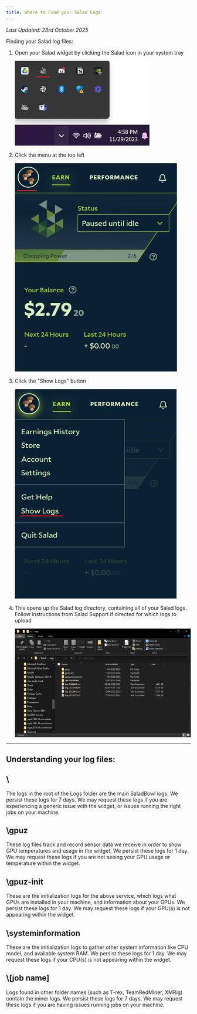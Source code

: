 ```yaml
---
title: Where to Find your Salad Logs
---
```


_Last Updated: 23rd October 2025_

Finding your Salad log files:

1. Open your Salad widget by clicking the Salad icon in your system tray

   ![Opening the Salad app](../../../../content/images/guides/using-salad/where-to-find-your-salad-logs-1.png)

2. Click the menu at the top left

   ![Clicking menu in the Salad App](../../../../content/images/guides/using-salad/where-to-find-your-salad-logs-2.png)

3. Click the "Show Logs" button

   ![Finding the Show Lugs button](../../../../content/images/guides/using-salad/where-to-find-your-salad-logs-3.png)

4. This opens up the Salad log directory, containing all of your Salad logs. Follow instructions from Salad Support if
   directed for which logs to upload

   ![Screenshot of windows files showing the salad logs folder](../../../../content/images/guides/using-salad/where-to-find-your-salad-logs-4.png)

---

## Understanding your log files:

## \\

The logs in the root of the Logs folder are the main SaladBowl logs. We persist these logs for 7 days. We may request
these logs if you are experiencing a generic issue with the widget, or issues running the right jobs on your machine.

## \\gpuz

These log files track and record sensor data we receive in order to show GPU temperatures and usage in the widget. We
persist these logs for 1 day. We may request these logs if you are not seeing your GPU usage or temperature within the
widget.

## \\gpuz-init

These are the initialization logs for the above service, which logs what GPUs are installed in your machine, and
information about your GPUs. We persist these logs for 1 day. We may request these logs if your GPU(s) is not appearing
within the widget.

## \\systeminformation

These are the initialization logs to gather other system information like CPU model, and available system RAM. We
persist these logs for 1 day. We may request these logs if your CPU(s) is not appearing within the widget.

## \\\[job name]

Logs found in other folder names (such as T-rex, TeamRedMiner, XMRig) contain the miner logs. We persist these logs for
7 days. We may request these logs if you are having issues running jobs on your machine.
